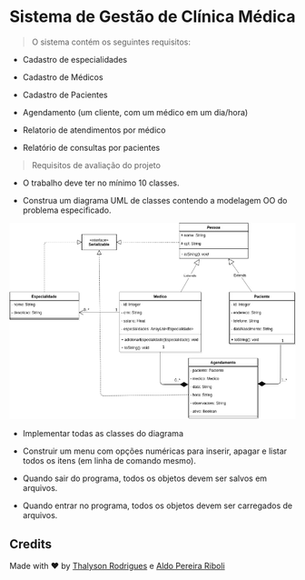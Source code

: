 # Sistema de Gestão de Clínica Médica 

> O sistema contém os seguintes requisitos:

* Cadastro de especialidades

* Cadastro de Médicos

* Cadastro de Pacientes 

* Agendamento (um cliente, com um médico em um dia/hora)

* Relatorio de atendimentos por médico 

* Relatório de consultas por pacientes

> Requisitos de avaliação do projeto

* O trabalho deve ter no mínimo 10 classes.

* Construa um diagrama UML de classes contendo a modelagem OO do problema especificado.

![Diagrama UML](https://raw.githubusercontent.com/thalysonalexr/POO/master/projeto1/docs/medical-clinic.png)

* Implementar todas as classes do diagrama

* Construir um menu com opções numéricas para inserir, apagar e listar todos os itens (em linha de comando mesmo).

* Quando sair do programa, todos os objetos devem ser salvos em arquivos.

* Quando entrar no programa, todos os objetos devem ser carregados de arquivos.

## Credits

Made with ♥ by [Thalyson Rodrigues](https://www.linkedin.com/in/thalysonrodrigues/) e [Aldo Pereira Riboli](https://www.linkedin.com/in/aldo-riboli-35894665/)